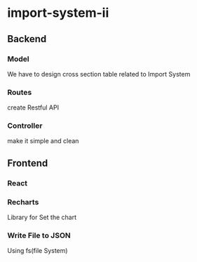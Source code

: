 # import-system-ii

## Backend
### Model
We have to design cross section table related to Import System
### Routes
create Restful API
### Controller
make it simple and clean
## Frontend

### React 
### Recharts
Library for Set the chart
### Write File to JSON
Using fs(file System) 
